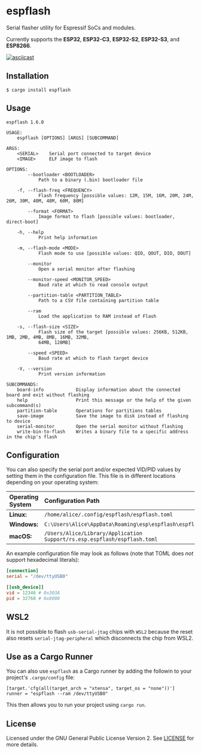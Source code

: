 # espflash

Serial flasher utility for Espressif SoCs and modules.

Currently supports the **ESP32**, **ESP32-C3**, **ESP32-S2**, **ESP32-S3**, and **ESP8266**.

[![asciicast](https://asciinema.org/a/UxRaCy4pretvGkghrRO0Qvypm.svg)](https://asciinema.org/a/UxRaCy4pretvGkghrRO0Qvypm)

## Installation

```shell
$ cargo install espflash
```

## Usage

```text
espflash 1.6.0

USAGE:
    espflash [OPTIONS] [ARGS] [SUBCOMMAND]

ARGS:
    <SERIAL>    Serial port connected to target device
    <IMAGE>     ELF image to flash

OPTIONS:
        --bootloader <BOOTLOADER>
            Path to a binary (.bin) bootloader file

    -f, --flash-freq <FREQUENCY>
            Flash frequency [possible values: 12M, 15M, 16M, 20M, 24M, 26M, 30M, 40M, 48M, 60M, 80M]

        --format <FORMAT>
            Image format to flash [possible values: bootloader, direct-boot]

    -h, --help
            Print help information

    -m, --flash-mode <MODE>
            Flash mode to use [possible values: QIO, QOUT, DIO, DOUT]

        --monitor
            Open a serial monitor after flashing

        --monitor-speed <MONITOR_SPEED>
            Baud rate at which to read console output

        --partition-table <PARTITION_TABLE>
            Path to a CSV file containing partition table

        --ram
            Load the application to RAM instead of Flash

    -s, --flash-size <SIZE>
            Flash size of the target [possible values: 256KB, 512KB, 1MB, 2MB, 4MB, 8MB, 16MB, 32MB,
            64MB, 128MB]

        --speed <SPEED>
            Baud rate at which to flash target device

    -V, --version
            Print version information

SUBCOMMANDS:
    board-info            Display information about the connected board and exit without flashing
    help                  Print this message or the help of the given subcommand(s)
    partition-table       Operations for partitions tables
    save-image            Save the image to disk instead of flashing to device
    serial-monitor        Open the serial monitor without flashing
    write-bin-to-flash    Writes a binary file to a specific address in the chip's flash
```

## Configuration

You can also specify the serial port and/or expected VID/PID values by setting them in the configuration file. This file is in different locations depending on your operating system:

| Operating System | Configuration Path                                                       |
| :--------------- | :----------------------------------------------------------------------- |
| **Linux:**       | `/home/alice/.config/espflash/espflash.toml`                             |
| **Windows:**     | `C:\Users\Alice\AppData\Roaming\esp\espflash\espflash.toml`              |
| **macOS:**       | `/Users/Alice/Library/Application Support/rs.esp.espflash/espflash.toml` |

An example configuration file may look as follows (note that TOML does _not_ support hexadecimal literals):

```toml
[connection]
serial = "/dev/ttyUSB0"

[[usb_device]]
vid = 12346 # 0x303A
pid = 32768 # 0x8000
```

## WSL2

It is not possible to flash `usb-serial-jtag` chips with `WSL2` because the reset also resets `serial-jtag-peripheral` which disconnects the chip from WSL2.

## Use as a Cargo Runner

You can also use `espflash` as a Cargo runner by adding the followin to your project's `.cargo/config` file:

```
[target.'cfg(all(target_arch = "xtensa", target_os = "none"))']
runner = "espflash --ram /dev/ttyUSB0"
```

This then allows you to run your project using `cargo run`.

## License

Licensed under the GNU General Public License Version 2. See [LICENSE](LICENSE) for more details.
